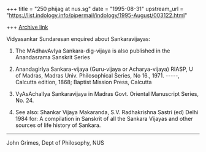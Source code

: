 +++
title = "250 phijag at nus.sg"
date = "1995-08-31"
upstream_url = "https://list.indology.info/pipermail/indology/1995-August/003122.html"

+++
[Archive link](https://list.indology.info/pipermail/indology/1995-August/003122.html)

Vidyasankar Sundaresan enquired about Sankaravijayas:

1. The MAdhavAvIya Sankara-dig-vijaya is also published in the Anandasrama
Sanskrit Series

2. AnandagirIya Sankara-vijaya (Guru-vijaya or Acharya-vijaya) RIASP, U of
Madras, Madras Univ. Philosophical Series, No 16., 1971.
-----, Calcutta edition, 1868; Baptist Mission Press, Calcutta

3. VyAsAchalIya Sankaravijaya in Madras Govt. Oriental Manuscript Series,
No. 24.

4. See also: Shankar Vijaya Makaranda, S.V. Radhakrishna Sastri (ed) Delhi 1984
for: A compilation in Sanskrit of all the Sankara Vijayas and other sources
of life history of Sankara.


---
John Grimes, Dept of Philosophy, NUS







